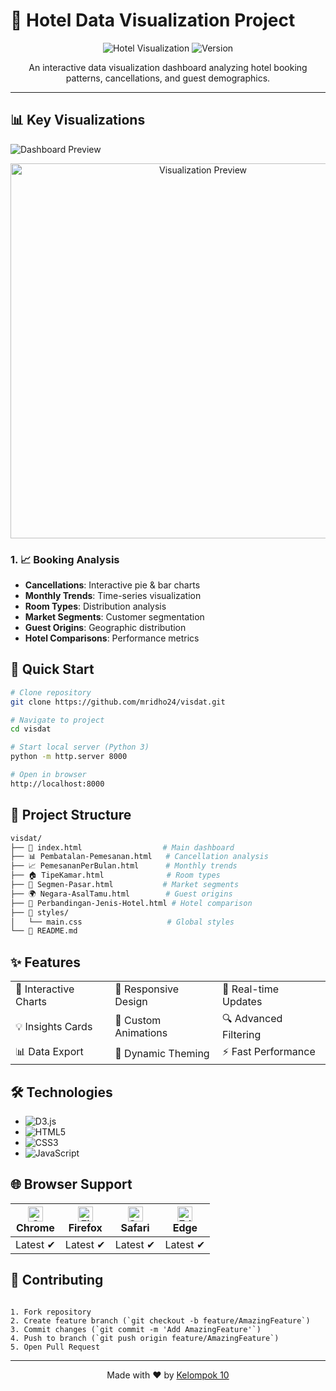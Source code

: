 # 🏨 Hotel Data Visualization Project

<div align="center">

![Hotel Visualization](https://img.shields.io/badge/D3.js-Visualization-orange)
![Version](https://img.shields.io/badge/version-1.0.0-blue)

An interactive data visualization dashboard analyzing hotel booking patterns, cancellations, and guest demographics.

</div>

---

## 📊 Key Visualizations

![Dashboard Preview](preview-dashboard.png)

<div align="center">
<img src="preview.gif" alt="Visualization Preview" width="600px"/>
</div>

### 1. 📈 Booking Analysis
- **Cancellations**: Interactive pie & bar charts
- **Monthly Trends**: Time-series visualization
- **Room Types**: Distribution analysis
- **Market Segments**: Customer segmentation
- **Guest Origins**: Geographic distribution
- **Hotel Comparisons**: Performance metrics

## 🚀 Quick Start

```bash
# Clone repository
git clone https://github.com/mridho24/visdat.git

# Navigate to project
cd visdat

# Start local server (Python 3)
python -m http.server 8000

# Open in browser
http://localhost:8000
```

## 📁 Project Structure

```bash
visdat/
├── 📄 index.html                  # Main dashboard
├── 📊 Pembatalan-Pemesanan.html   # Cancellation analysis
├── 📈 PemesananPerBulan.html      # Monthly trends
├── 🏠 TipeKamar.html              # Room types
├── 👥 Segmen-Pasar.html           # Market segments
├── 🌍 Negara-AsalTamu.html        # Guest origins
├── 🏨 Perbandingan-Jenis-Hotel.html # Hotel comparison
├── 🎨 styles/
│   └── main.css                   # Global styles
└── 📝 README.md
```

## ✨ Features

<table>
  <tr>
    <td>🎯 Interactive Charts</td>
    <td>📱 Responsive Design</td>
    <td>🔄 Real-time Updates</td>
  </tr>
  <tr>
    <td>💡 Insights Cards</td>
    <td>🎨 Custom Animations</td>
    <td>🔍 Advanced Filtering</td>
  </tr>
  <tr>
    <td>📊 Data Export</td>
    <td>🌈 Dynamic Theming</td>
    <td>⚡ Fast Performance</td>
  </tr>
</table>

## 🛠️ Technologies

- ![D3.js](https://img.shields.io/badge/D3.js-v7-orange)
- ![HTML5](https://img.shields.io/badge/HTML5-Latest-red)
- ![CSS3](https://img.shields.io/badge/CSS3-Latest-blue)
- ![JavaScript](https://img.shields.io/badge/JavaScript-ES6+-yellow)

## 🌐 Browser Support

| <img src="https://raw.githubusercontent.com/alrra/browser-logos/master/src/chrome/chrome_48x48.png" alt="Chrome" width="24px" height="24px" /><br>Chrome | <img src="https://raw.githubusercontent.com/alrra/browser-logos/master/src/firefox/firefox_48x48.png" alt="Firefox" width="24px" height="24px" /><br>Firefox | <img src="https://raw.githubusercontent.com/alrra/browser-logos/master/src/safari/safari_48x48.png" alt="Safari" width="24px" height="24px" /><br>Safari | <img src="https://raw.githubusercontent.com/alrra/browser-logos/master/src/edge/edge_48x48.png" alt="Edge" width="24px" height="24px" /><br>Edge |
| --------- | --------- | --------- | --------- |
| Latest ✔ | Latest ✔ | Latest ✔ | Latest ✔ |

## 🤝 Contributing


```

1. Fork repository
2. Create feature branch (`git checkout -b feature/AmazingFeature`)
3. Commit changes (`git commit -m 'Add AmazingFeature'`)
4. Push to branch (`git push origin feature/AmazingFeature`)
5. Open Pull Request
```
---
<div align="center">


Made with ❤️ by [Kelompok 10](https://github.com/mridho24)


</div>

